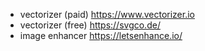 - vectorizer (paid)	 https://www.vectorizer.io
- vectorizer (free)  https://svgco.de/
- image enhancer     https://letsenhance.io/
